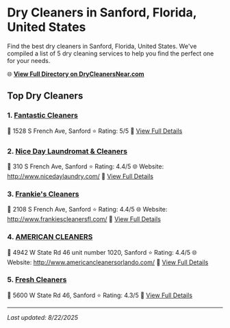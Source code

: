 # Dry Cleaners in Sanford, Florida, United States

Find the best dry cleaners in Sanford, Florida, United States. We've compiled a list of 5 dry cleaning services to help you find the perfect one for your needs.

🌐 **[View Full Directory on DryCleanersNear.com](https://drycleanersnear.com/city/US/Florida/Sanford)**

## Top Dry Cleaners

### 1. [Fantastic Cleaners](https://drycleanersnear.com/dryCleaner/68858870aef64230e206b094/fantastic-cleaners)
📍 1528 S French Ave, Sanford
⭐ Rating: 5/5
🔗 [View Full Details](https://drycleanersnear.com/dryCleaner/68858870aef64230e206b094/fantastic-cleaners)

### 2. [Nice Day Laundromat & Cleaners](https://drycleanersnear.com/dryCleaner/68858832aef64230e206adbc/nice-day-laundromat-cleaners)
📍 310 S French Ave, Sanford
⭐ Rating: 4.4/5
🌐 Website: http://www.nicedaylaundry.com/
🔗 [View Full Details](https://drycleanersnear.com/dryCleaner/68858832aef64230e206adbc/nice-day-laundromat-cleaners)

### 3. [Frankie's Cleaners](https://drycleanersnear.com/dryCleaner/68858855aef64230e206afd6/frankie-s-cleaners)
📍 2108 S French Ave, Sanford
⭐ Rating: 4.4/5
🌐 Website: http://www.frankiescleanersfl.com/
🔗 [View Full Details](https://drycleanersnear.com/dryCleaner/68858855aef64230e206afd6/frankie-s-cleaners)

### 4. [AMERICAN CLEANERS](https://drycleanersnear.com/dryCleaner/6885887aaef64230e206b0ee/american-cleaners)
📍 4942 W State Rd 46 unit number 1020, Sanford
⭐ Rating: 4.4/5
🌐 Website: http://www.americancleanersorlando.com/
🔗 [View Full Details](https://drycleanersnear.com/dryCleaner/6885887aaef64230e206b0ee/american-cleaners)

### 5. [Fresh Cleaners](https://drycleanersnear.com/dryCleaner/6885888aaef64230e206b179/fresh-cleaners)
📍 5600 W State Rd 46, Sanford
⭐ Rating: 4.3/5
🔗 [View Full Details](https://drycleanersnear.com/dryCleaner/6885888aaef64230e206b179/fresh-cleaners)


---

*Last updated: 8/22/2025*
